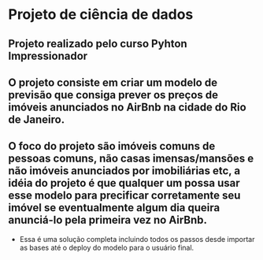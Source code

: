 # Projeto de ciência de dados
## Projeto realizado pelo curso Pyhton Impressionador

## O projeto consiste em criar um modelo de previsão que consiga prever os preços de imóveis anunciados no AirBnb na cidade do Rio de Janeiro.
## O foco do projeto são imóveis comuns de pessoas comuns, não casas imensas/mansões e não imóveis anunciados por imobiliárias etc, a idéia do projeto é que qualquer um possa usar esse modelo para precificar corretamente seu imóvel se eventualmente algum dia queira anunciá-lo pela primeira vez no AirBnb.

- Essa é uma solução completa incluindo todos os passos desde importar as bases até o deploy do modelo para o usuário final.

